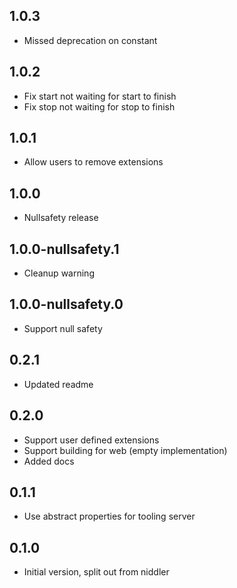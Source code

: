 ## 1.0.3

- Missed deprecation on constant

## 1.0.2

- Fix start not waiting for start to finish
- Fix stop not waiting for stop to finish

## 1.0.1

- Allow users to remove extensions

## 1.0.0

- Nullsafety release

## 1.0.0-nullsafety.1

- Cleanup warning

## 1.0.0-nullsafety.0

- Support null safety

## 0.2.1

- Updated readme

## 0.2.0

- Support user defined extensions
- Support building for web (empty implementation)
- Added docs

## 0.1.1

- Use abstract properties for tooling server

## 0.1.0

- Initial version, split out from niddler
